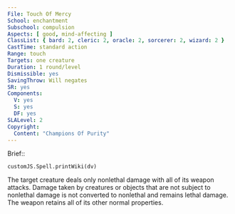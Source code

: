 ```yaml
---
File: Touch Of Mercy
School: enchantment
Subschool: compulsion
Aspects: [ good, mind-affecting ]
ClassList: { bard: 2, cleric: 2, oracle: 2, sorcerer: 2, wizard: 2 }
CastTime: standard action
Range: touch
Targets: one creature
Duration: 1 round/level
Dismissible: yes
SavingThrow: Will negates
SR: yes
Components:
  V: yes
  S: yes
  DF: yes
SLALevel: 2
Copyright:
  Content: "Champions Of Purity"
---
```

Brief:: 

```dataviewjs
customJS.Spell.printWiki(dv)
```

The target creature deals only nonlethal damage with all of its weapon attacks. Damage taken by creatures or objects that are not subject to nonlethal damage is not converted to nonlethal and remains lethal damage. The weapon retains all of its other normal properties.
